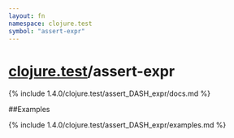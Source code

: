 ```yaml
---
layout: fn
namespace: clojure.test
symbol: "assert-expr"
---
```


# [clojure.test](../)/assert-expr

{% include 1.4.0/clojure.test/assert_DASH_expr/docs.md %}

##Examples

{% include 1.4.0/clojure.test/assert_DASH_expr/examples.md %}


